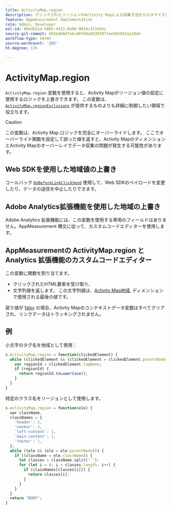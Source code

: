 ```yaml
---
title: ActivityMap.region
description: クリックされたリージョンのActivity Mapによる収集方法をカスタマイズします。
feature: Appmeasurement Implementation
role: Admin, Developer
exl-id: 9bbdb124-b865-4431-8a98-9814c3f2e65c
source-git-commit: 665bd68d7ebc08f0da02d93977ee0b583e1a28e6
workflow-type: tm+mt
source-wordcount: '202'
ht-degree: 13%

---
```


# ActivityMap.region

`ActivityMap.region` 変数を使用すると、Activity Mapがリージョン値の設定に使用するロジックを上書きできます。 この変数は、[`ActivityMap.regionExclusions`](../config-vars/activitymap-regionexclusions.md) が提供するものよりも詳細に制御したい領域で役立ちます。

>[!CAUTION]
>この変数は、Activity Map ロジックを完全にオーバーライドします。 ここでオーバーライド関数を設定して誤った値を返すと、Activity MapのディメンションとActivity Mapのオーバーレイでデータ収集の問題が発生する可能性があります。

## Web SDKを使用した地域値の上書き

コールバック [`OnBeforeLinkClickSend`](https://experienceleague.adobe.com/en/docs/experience-platform/web-sdk/commands/configure/onbeforelinkclicksend) 使用して、Web SDKのペイロードを変更したり、データの送信を中止したりできます。

## Adobe Analytics拡張機能を使用した地域の上書き

Adobe Analytics 拡張機能には、この変数を使用する専用のフィールドはありません。AppMeasurement 構文に従って、カスタムコードエディターを使用します。

## AppMeasurementの ActivityMap.region と Analytics 拡張機能のカスタムコードエディター

この変数に関数を割り当てます。

* クリックされたHTML要素を受け取り、
* 文字列値を返します。 この文字列値は、[Activity Map地域 &#x200B;](/help/components/dimensions/activity-map-region.md) ディメンションで使用される最後の値です。

戻り値が [falsy](https://developer.mozilla.org/ja-JP/docs/Glossary/Falsy) の場合、Activity Mapのコンテキストデータ変数はすべてクリアされ、リンクデータはトラッキングされません。

## 例

小文字のタグ名を地域として使用：

```js
s.ActivityMap.region = function(clickedElement) {
  while (clickedElement && (clickedElement = clickedElement.parentNode)) {
    var regionId = clickedElement.tagName;
    if (regionId) {
      return regionId.toLowerCase();
    }
  }
}
```

特定のクラス名をリージョンとして使用します。

```js
s.ActivityMap.region = function(ele) {
  var className,
  classNames = {
    'header': 1,
    'navbar': 1,
    'left-content': 1,
    'main-content': 1,
    'footer': 1,
  };
  while ((ele && (ele = ele.parentNode))) {
    if ((className = ele.className)) {
      let classes = className.split(' ');
      for (let i = 0; i < classes.length; i++) {
        if (classNames[classes[i]]) {
          return classes[i];
        }
      }
    }
  }
  return "BODY";
}
```
